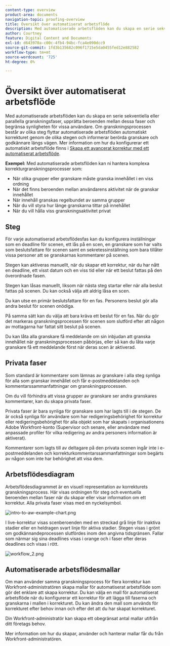 ```yaml
---
content-type: overview
product-area: documents
navigation-topic: proofing-overview
title: Översikt över automatiserat arbetsflöde
description: Med automatiserade arbetsflöden kan du skapa en serie sekventiella eller parallella granskningsfaser, upprätta beroenden mellan dessa faser och begränsa synligheten för vissa användare. Om granskningsprocessen består av olika steg flyttar automatiserade arbetsflöden automatiskt korrekturet genom de olika stegen och informerar berörda granskare och godkännare längs vägen.
author: Courtney
feature: Digital Content and Documents
exl-id: d643970a-c00c-4fb4-94bc-fca4e090dcc9
source-git-commit: 1fd3b135682c096f1715e5da0455fed12e882582
workflow-type: tm+mt
source-wordcount: '725'
ht-degree: 0%

---
```


# Översikt över automatiserat arbetsflöde

<!-- Audited: 01/2024 -->

Med automatiserade arbetsflöden kan du skapa en serie sekventiella eller parallella granskningsfaser, upprätta beroenden mellan dessa faser och begränsa synligheten för vissa användare. Om granskningsprocessen består av olika steg flyttar automatiserade arbetsflöden automatiskt korrekturet genom de olika stegen och informerar berörda granskare och godkännare längs vägen. Mer information om hur du konfigurerar ett automatiskt arbetsflöde finns i [Skapa ett avancerat korrektur med ett automatiserat arbetsflöde](../../../review-and-approve-work/proofing/creating-proofs-within-workfront/create-automated-proof-workflow.md).

**Exempel:**  Med automatiserade arbetsflöden kan ni hantera komplexa korrekturgranskningsprocesser som:

* När olika grupper eller granskare måste granska innehållet i en viss ordning
* När det finns beroenden mellan användarens aktivitet när de granskar innehållet
* När innehåll granskas regelbundet av samma grupper
* När du vill styra hur länge granskarna tittar på innehållet
* När du vill hålla viss granskningsaktivitet privat

## Steg

För varje automatiserad arbetsflödesfas kan du konfigurera inställningar som en deadline för scenen, ett lås på en scen, en granskare som har valts som beslutsfattare för scenen samt en sekretessinställning som bara tillåter vissa personer att se granskarnas kommentarer på scenen.

Stegen kan aktiveras manuellt, när du skapar ett korrektur, när du har nått en deadline, ett visst datum och en viss tid eller när ett beslut fattas på den överordnade fasen.

Stegen kan låsas manuellt, liksom när nästa steg startar eller när alla beslut fattas på scenen. Du kan också välja att aldrig låsa en scen.

Du kan utse en primär beslutsfattare för en fas. Personens beslut gör alla andra beslut för scenen onödiga.

På samma sätt kan du välja att bara kräva ett beslut för en fas. När du gör det markeras granskningsprocessen för scenen som slutförd efter att någon av mottagarna har fattat sitt beslut på scenen.

Du kan låta alla granskare få meddelande om sin inbjudan att granska innehållet när granskningsprocessen påbörjas, eller så kan du låta varje granskare få ett meddelande först när deras scen är aktiverad.

## Privata faser

Som standard är kommentarer som lämnas av granskare i alla steg synliga för alla som granskar innehållet och får e-postmeddelanden och kommentarssammanfattningar om granskningsprocessen.

Om du vill förhindra att vissa grupper av granskare ser andra granskares kommentarer, kan du skapa privata faser.

Privata faser är bara synliga för granskare som har lagts till i de stegen. De är också synliga för användare som har redigeringsbehörighet för korrektur eller redigeringsbehörighet för alla objekt som har skapats i organisationens Adobe Workfront-konto (Supervisor och senare, eller användare med anpassade profiler för vilka redigering av andra personers information är aktiverat).

Kommentarer som lagts till av deltagare på den privata scenen ingår inte i e-postmeddelanden och korrekturkommentarssammanfattningar som begärts av någon som inte har behörighet att visa dem.

## Arbetsflödesdiagram

Arbetsflödesdiagrammet är en visuell representation av korrekturets granskningsprocess. Här visas ordningen för steg och eventuella beroenden mellan faser när du skapar eller visar information om ett korrektur. Alla privata faser visas med en nyckelsymbol.

![intro-to-aw-example-chart.png](assets/intro-to-aw-example-diagram-350x199.png)

I live-korrektur visas scenberoenden med en streckad grå linje för inaktiva stadier eller en heldragen svart linje för aktiva stadier. Stegen visas i grönt om godkännandeprocessen slutfördes inom den angivna tidsgränsen. Fallar som närmar sig sina deadlines visas i orange och i faser efter deras deadlines och visas i rött.

![workflow_2.png](assets/workflow-2-350x183.png)

## Automatiserade arbetsflödesmallar

Om man använder samma granskningsprocess för flera korrektur kan Workfront-administratören skapa mallar för automatiserat arbetsflöde som gör det enklare att skapa korrektur. Du kan välja en mall för automatiserat arbetsflöde när du konfigurerar ett korrektur för att lägga till faserna och granskarna i mallen i korrekturet. Du kan ändra den mall som används för korrekturet efter behov innan och efter det att du har skapat korrekturet.

Din Workfront-administratör kan skapa ett obegränsat antal mallar utifrån ditt företags behov.

Mer information om hur du skapar, använder och hanterar mallar får du från Workfront-administratören.
